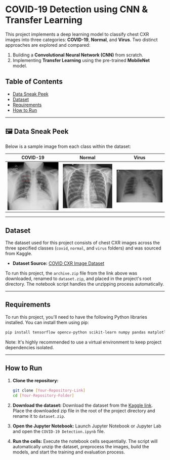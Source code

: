# COVID-19 Detection using CNN & Transfer Learning

This project implements a deep learning model to classify chest CXR images into three categories: **COVID-19**, **Normal**, and **Virus**. Two distinct approaches are explored and compared:

1.  Building a **Convolutional Neural Network (CNN)** from scratch.
2.  Implementing **Transfer Learning** using the pre-trained **MobileNet** model.

## Table of Contents

- [Data Sneak Peek](#-data-sneak-peek)
- [Dataset](#-dataset)
- [Requirements](#-requirements)
- [How to Run](#-how-to-run)

---

## 🖼️ Data Sneak Peek

Below is a sample image from each class within the dataset:

|           COVID-19           |           Normal            |                Virus                |
| :--------------------------: | :-------------------------: | :---------------------------------: |
| ![COVID-19 X-ray](COVID-19.jpg) | ![Normal X-ray](Normal.jpeg) | ![Viral Pneumonia X-ray](Virus(2).jpeg) |

---

## Dataset

The dataset used for this project consists of chest CXR images across the three specified classes (`covid`, `normal`, and `virus` folders) and was sourced from Kaggle.

- **Dataset Source:** [COVID CXR Image Dataset](https://www.kaggle.com/datasets/sid321axn/covid-cxr-image-dataset-research/data)

To run this project, the `archive.zip` file from the link above was downloaded, renamed to `dataset.zip`, and placed in the project's root directory. The notebook script handles the unzipping process automatically.

---

## Requirements

To run this project, you'll need to have the following Python libraries installed. You can install them using pip:

```bash
pip install tensorflow opencv-python scikit-learn numpy pandas matplotlib
```

Note: It's highly recommended to use a virtual environment to keep project dependencies isolated.

---

## How to Run

1.  **Clone the repository:**

    ```bash
    git clone [Your-Repository-Link]
    cd [Your-Repository-Folder]
    ```

2.  **Download the dataset:**
    Download the dataset from the [Kaggle link](https://www.kaggle.com/datasets/sid321axn/covid-cxr-image-dataset-research/data). Place the downloaded zip file in the root of the project directory and rename it to `dataset.zip`.

3.  **Open the Jupyter Notebook:**
    Launch Jupyter Notebook or Jupyter Lab and open the `COVID-19 Detection.ipynb` file.

4.  **Run the cells:**
    Execute the notebook cells sequentially. The script will automatically unzip the dataset, preprocess the images, build the models, and start the training and evaluation process.
